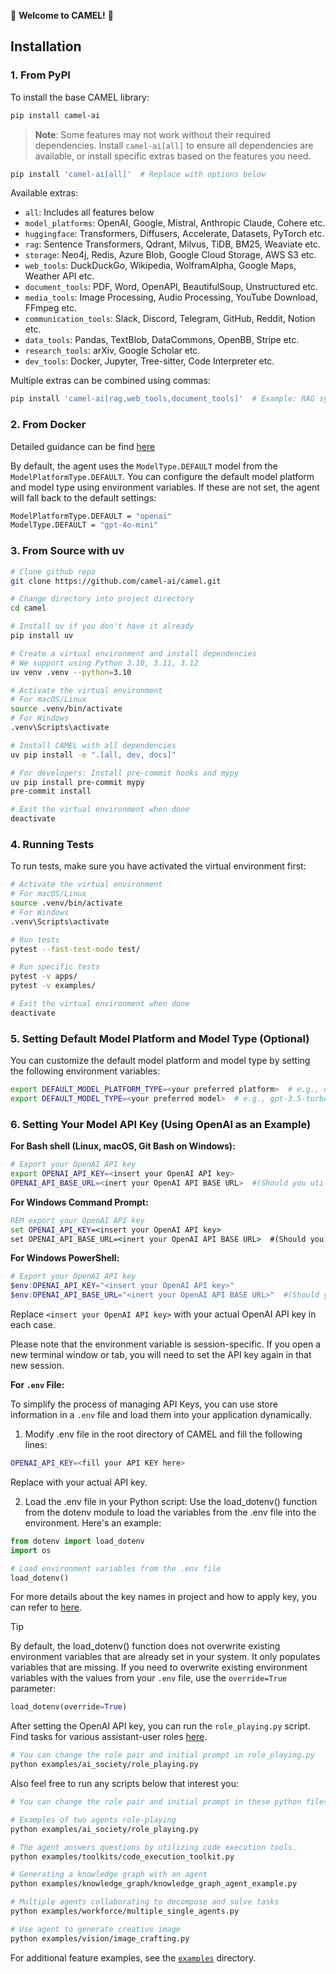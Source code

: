 🐫 **Welcome to CAMEL!** 🐫

## Installation

### 1. From PyPI

To install the base CAMEL library:
```bash
pip install camel-ai
```

> **Note**: Some features may not work without their required dependencies. Install `camel-ai[all]` to ensure all dependencies are available, or install specific extras based on the features you need.

```bash
pip install 'camel-ai[all]'  # Replace with options below
```

Available extras:
- `all`: Includes all features below
- `model_platforms`: OpenAI, Google, Mistral, Anthropic Claude, Cohere etc.
- `huggingface`: Transformers, Diffusers, Accelerate, Datasets, PyTorch etc.
- `rag`: Sentence Transformers, Qdrant, Milvus, TiDB, BM25, Weaviate etc.
- `storage`: Neo4j, Redis, Azure Blob, Google Cloud Storage, AWS S3  etc.
- `web_tools`: DuckDuckGo, Wikipedia, WolframAlpha, Google Maps, Weather API etc.
- `document_tools`: PDF, Word, OpenAPI, BeautifulSoup, Unstructured etc.
- `media_tools`: Image Processing, Audio Processing, YouTube Download, FFmpeg etc.
- `communication_tools`: Slack, Discord, Telegram, GitHub, Reddit, Notion etc.
- `data_tools`: Pandas, TextBlob, DataCommons, OpenBB, Stripe etc.
- `research_tools`: arXiv, Google Scholar etc.
- `dev_tools`: Docker, Jupyter, Tree-sitter, Code Interpreter etc.

Multiple extras can be combined using commas:
```bash
pip install 'camel-ai[rag,web_tools,document_tools]'  # Example: RAG system with web search and document processing
```

### 2. From Docker

Detailed guidance can be find [here](https://github.com/camel-ai/camel/blob/master/.container/README.md)


By default, the agent uses the `ModelType.DEFAULT` model from the `ModelPlatformType.DEFAULT`. You can configure the default model platform and model type using environment variables. If these are not set, the agent will fall back to the default settings:

```bash
ModelPlatformType.DEFAULT = "openai"
ModelType.DEFAULT = "gpt-4o-mini"
```

### 3. From Source with uv

```bash
# Clone github repo
git clone https://github.com/camel-ai/camel.git

# Change directory into project directory
cd camel

# Install uv if you don't have it already
pip install uv

# Create a virtual environment and install dependencies
# We support using Python 3.10, 3.11, 3.12
uv venv .venv --python=3.10

# Activate the virtual environment
# For macOS/Linux
source .venv/bin/activate
# For Windows
.venv\Scripts\activate

# Install CAMEL with all dependencies
uv pip install -e ".[all, dev, docs]"

# For developers: Install pre-commit hooks and mypy
uv pip install pre-commit mypy
pre-commit install

# Exit the virtual environment when done
deactivate
```

### 4. Running Tests

To run tests, make sure you have activated the virtual environment first:

```bash
# Activate the virtual environment
# For macOS/Linux
source .venv/bin/activate
# For Windows
.venv\Scripts\activate

# Run tests
pytest --fast-test-mode test/

# Run specific tests
pytest -v apps/
pytest -v examples/

# Exit the virtual environment when done
deactivate
```

### 5. Setting Default Model Platform and Model Type (Optional)

You can customize the default model platform and model type by setting the following environment variables:
```bash
export DEFAULT_MODEL_PLATFORM_TYPE=<your preferred platform>  # e.g., openai, anthropic, etc.
export DEFAULT_MODEL_TYPE=<your preferred model>  # e.g., gpt-3.5-turbo, gpt-4o-mini, etc.
```

### 6. Setting Your Model API Key (Using OpenAI as an Example)

**For Bash shell (Linux, macOS, Git Bash on Windows):**

```bash
# Export your OpenAI API key
export OPENAI_API_KEY=<insert your OpenAI API key>
OPENAI_API_BASE_URL=<inert your OpenAI API BASE URL>  #(Should you utilize an OpenAI proxy service, kindly specify this)
```

**For Windows Command Prompt:**

```cmd
REM export your OpenAI API key
set OPENAI_API_KEY=<insert your OpenAI API key>
set OPENAI_API_BASE_URL=<inert your OpenAI API BASE URL>  #(Should you utilize an OpenAI proxy service, kindly specify this)
```

**For Windows PowerShell:**

```powershell
# Export your OpenAI API key
$env:OPENAI_API_KEY="<insert your OpenAI API key>"
$env:OPENAI_API_BASE_URL="<inert your OpenAI API BASE URL>"  #(Should you utilize an OpenAI proxy service, kindly specify this)
```

Replace `<insert your OpenAI API key>` with your actual OpenAI API key in each case.


Please note that the environment variable is session-specific. If you open a new terminal window or tab, you will need to set the API key again in that new session.

**For `.env` File:**

To simplify the process of managing API Keys, you can use store information in a `.env` file and load them into your application dynamically.

1. Modify .env file in the root directory of CAMEL and fill the following lines:

```bash
OPENAI_API_KEY=<fill your API KEY here>
```

Replace <fill your API KEY here> with your actual API key.

2. Load the .env file in your Python script: Use the load_dotenv() function from the dotenv module to load the variables from the .env file into the environment. Here's an example:

```python
from dotenv import load_dotenv
import os

# Load environment variables from the .env file
load_dotenv()
```
For more details about the key names in project and how to apply key, 
you can refer to [here](./setup.md).

> [!TIP]
> By default, the load_dotenv() function does not overwrite existing environment variables that are already set in your system. It only populates variables that are missing.
If you need to overwrite existing environment variables with the values from your `.env` file, use the `override=True` parameter:
> ```python
> load_dotenv(override=True)
> ```

After setting the OpenAI API key, you can run the `role_playing.py` script. Find tasks for various assistant-user roles [here](https://drive.google.com/file/d/194PPaSTBR07m-PzjS-Ty6KlPLdFIPQDd/view?usp=share_link).

```bash
# You can change the role pair and initial prompt in role_playing.py
python examples/ai_society/role_playing.py
```

Also feel free to run any scripts below that interest you:

```bash
# You can change the role pair and initial prompt in these python files

# Examples of two agents role-playing
python examples/ai_society/role_playing.py

# The agent answers questions by utilizing code execution tools.
python examples/toolkits/code_execution_toolkit.py

# Generating a knowledge graph with an agent
python examples/knowledge_graph/knowledge_graph_agent_example.py  

# Multiple agents collaborating to decompose and solve tasks
python examples/workforce/multiple_single_agents.py 

# Use agent to generate creative image
python examples/vision/image_crafting.py
```
For additional feature examples, see the [`examples`](https://github.com/camel-ai/camel/tree/master/examples) directory.

<br>